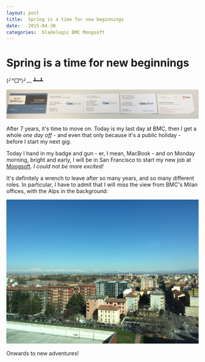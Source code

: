```yaml
---
layout: post
title:  Spring is a time for new beginnings 
date:   2015-04-30 
categories:  bladelogic BMC Moogsoft 
---
```


# Spring is a time for new beginnings


(╯°□°)╯︵ ┻━┻ 

 ![](/images/thumb_IMG_0788_1024.jpg) 

After 7 years, it's time to move on. Today is my last day at BMC, then I get a whole *one day off* - and even that only because it's a public holiday - before I start my next gig. 

Today I hand in my badge and gun - er, I mean, MacBook - and on Monday morning, bright and early, I will be in San Francisco to start my new job at [Moogsoft](http://www.moogsoft.com). *I could not be more excited!* 

It's definitely a wrench to leave after so many years, and so many different roles. In particular, I have to admit that I will miss the view from BMC's Milan offices, with the Alps in the background:

 ![](/images/thumb_IMG_0763_1024.jpg) 

Onwards to new adventures!

